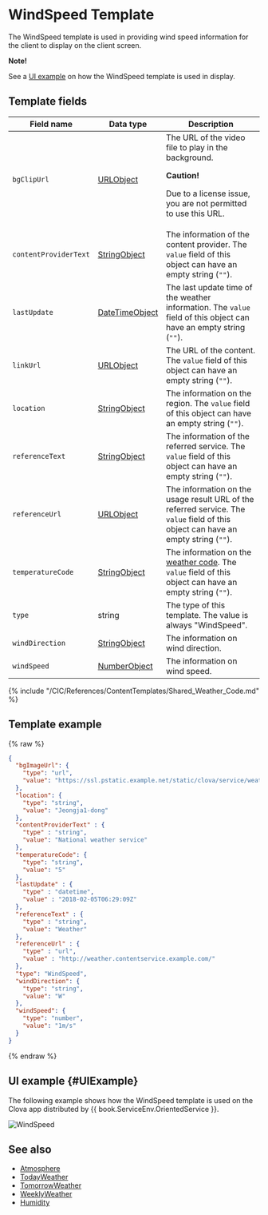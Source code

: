 # WindSpeed Template
The WindSpeed template is used in providing wind speed information for the client to display on the client screen.

<div class="note">
<p><strong>Note!</strong></p>
<p>See a <a href="#UIExample">UI example</a> on how the WindSpeed template is used in display.</p>
</div>

## Template fields

| Field name       | Data type    | Description                     |
|---------------|---------|-----------------------------|
| `bgClipUrl`     | [URLObject](/CIC/References/ContentTemplates/Shared_Objects.md#URLObject) | The URL of the video file to play in the background. <div class="danger"><p><strong>Caution!</strong></p><p>Due to a license issue, you are not permitted to use this URL.</p></div> |
| `contentProviderText`       | [StringObject](/CIC/References/ContentTemplates/Shared_Objects.md#StringObject) | The information of the content provider. The `value` field of this object can have an empty string (`""`).  |
| `lastUpdate`                | [DateTimeObject](/CIC/References/ContentTemplates/Shared_Objects.md#DateTimeObject) | The last update time of the weather information. The `value` field of this object can have an empty string (`""`). |
| `linkUrl`       | [URLObject](/CIC/References/ContentTemplates/Shared_Objects.md#URLObject) | The URL of the content. The `value` field of this object can have an empty string (`""`).   |
| `location`      | [StringObject](/CIC/References/ContentTemplates/Shared_Objects.md#StringObject) | The information on the region. The `value` field of this object can have an empty string (`""`).   |
| `referenceText`             | [StringObject](/CIC/References/ContentTemplates/Shared_Objects.md#StringObject) | The information of the referred service. The `value` field of this object can have an empty string (`""`).  |
| `referenceUrl`              | [URLObject](/CIC/References/ContentTemplates/Shared_Objects.md#URLObject)       | The information on the usage result URL of the referred service. The `value` field of this object can have an empty string (`""`).   |
| `temperatureCode`      | [StringObject](/CIC/References/ContentTemplates/Shared_Objects.md#StringObject) | The information on the [weather code](#WeatherCode). The `value` field of this object can have an empty string (`""`).  |
| `type`          | string | The type of this template. The value is always "WindSpeed". |
| `windDirection` | [StringObject](/CIC/References/ContentTemplates/Shared_Objects.md#StringObject) | The information on wind direction. |
| `windSpeed`     | [NumberObject](/CIC/References/ContentTemplates/Shared_Objects.md#NumberObject) | The information on wind speed. |

{% include "/CIC/References/ContentTemplates/Shared_Weather_Code.md" %}

## Template example

{% raw %}
```json
{
  "bgImageUrl": {
    "type": "url",
    "value": "https://ssl.pstatic.example.net/static/clova/service/weather/bg_cloud_night.mp4"
  },
  "location": {
    "type": "string",
    "value": "Jeongja1-dong"
  },
  "contentProviderText" : {
    "type" : "string",
    "value": "National weather service"
  },
  "temperatureCode": {
    "type": "string",
    "value": "5"
  },
  "lastUpdate" : {
    "type" : "datetime",
    "value" : "2018-02-05T06:29:09Z"
  },
  "referenceText" : {
    "type" : "string",
    "value": "Weather"
  },
  "referenceUrl" : {
    "type" : "url",
    "value" : "http://weather.contentservice.example.com/"
  },
  "type": "WindSpeed",
  "windDirection": {
    "type": "string",
    "value": "W"
  },
  "windSpeed": {
    "type": "number",
    "value": "1m/s"
  }
}
```
{% endraw %}

## UI example {#UIExample}
The following example shows how the WindSpeed template is used on the Clova app distributed by {{ book.ServiceEnv.OrientedService }}.

![WindSpeed](/CIC/Resources/Images/Content-Template-WindSpeed.png)

## See also
* [Atmosphere](/CIC/References/ContentTemplates/Atmosphere.md)
* [TodayWeather](/CIC/References/ContentTemplates/TodayWeather.md)
* [TomorrowWeather](/CIC/References/ContentTemplates/TomorrowWeather.md)
* [WeeklyWeather](/CIC/References/ContentTemplates/Humidity.md)
* [Humidity](/CIC/References/ContentTemplates/Humidity.md)
